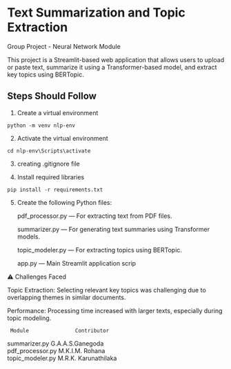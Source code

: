 # Text Summarization and Topic Extraction
Group Project - Neural Network Module

This project is a Streamlit-based web application that allows users to upload or paste text, summarize it using a Transformer-based model, and extract key topics using BERTopic.

## Steps Should Follow

1. Create a virtual environment
  ```
  python -m venv nlp-env
  ```
2. Activate the virtual environment

  ```
  cd nlp-env\Scripts\activate
  ```
3. creating .gitignore file

4. Install required libraries

  ```
  pip install -r requirements.txt
  ```
5. Create the following Python files:

   pdf_processor.py — For extracting text from PDF files.

   summarizer.py — For generating text summaries using Transformer models.

   topic_modeler.py — For extracting topics using BERTopic.

   app.py — Main Streamlit application scrip

⚠️ Challenges Faced

Topic Extraction: Selecting relevant key topics was challenging due to overlapping themes in similar documents.

Performance: Processing time increased with larger texts, especially during topic modeling.

     Module               Contributor          

summarizer.py           G.A.A.S.Ganegoda                
pdf_processor.py        M.K.I.M. Rohana        
topic_modeler.py        M.R.K. Karunathilaka
